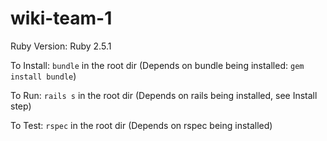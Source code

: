 # wiki-team-1

Ruby Version: Ruby 2.5.1

To Install: `bundle` in the root dir (Depends on bundle being installed: `gem install bundle`)

To Run: `rails s` in the root dir (Depends on rails being installed, see Install step)

To Test: `rspec` in the root dir (Depends on rspec being installed)